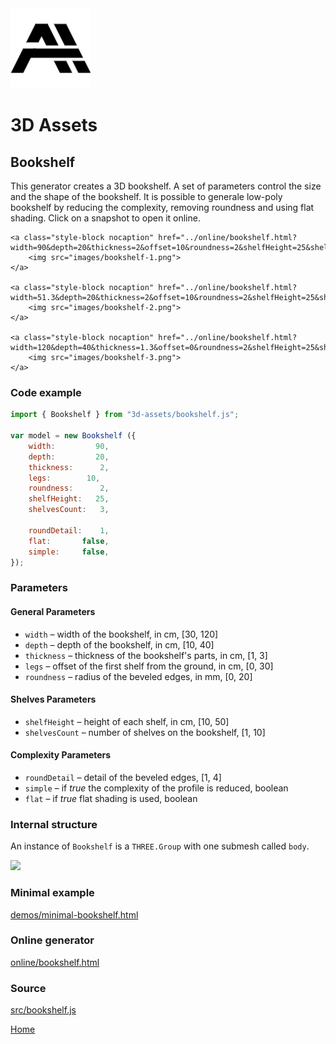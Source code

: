 <img class="logo" src="../assets/logo/logo.png">


# 3D Assets


## Bookshelf

This generator creates a 3D bookshelf. A set of
parameters control the size and the shape of the bookshelf. It is possible to generale low-poly bookshelf by reducing
the complexity, removing roundness and using flat shading. Click
on a snapshot to open it online.

<p class="gallery">

	<a class="style-block nocaption" href="../online/bookshelf.html?width=90&depth=20&thickness=2&offset=10&roundness=2&shelfHeight=25&shelvesCount=3&roundDetail=1&flat=false&simple=false">
		<img src="images/bookshelf-1.png">
	</a>

	<a class="style-block nocaption" href="../online/bookshelf.html?width=51.3&depth=20&thickness=2&offset=10&roundness=2&shelfHeight=25&shelvesCount=5&roundDetail=1&flat=false&simple=false">
		<img src="images/bookshelf-2.png">
	</a>

	<a class="style-block nocaption" href="../online/bookshelf.html?width=120&depth=40&thickness=1.3&offset=0&roundness=2&shelfHeight=25&shelvesCount=2&roundDetail=1&flat=false&simple=false">
		<img src="images/bookshelf-3.png">
	</a>

</p>


### Code example

```js
import { Bookshelf } from "3d-assets/bookshelf.js";

var model = new Bookshelf ({
	width:         90,
	depth:         20,
	thickness:      2,
	legs:        10,
	roundness:      2,
	shelfHeight:   25,
	shelvesCount:   3,

	roundDetail:    1,
	flat:	    false,
	simple:     false,
});
```


### Parameters

#### General Parameters

* `width` &ndash; width of the bookshelf, in cm, [30, 120]
* `depth` &ndash; depth of the bookshelf, in cm, [10, 40]
* `thickness` &ndash; thickness of the bookshelf's parts, in cm, [1, 3]
* `legs` &ndash; offset of the first shelf from the ground, in cm, [0, 30]
* `roundness` &ndash; radius of the beveled edges, in mm, [0, 20]

#### Shelves Parameters

* `shelfHeight` &ndash; height of each shelf, in cm, [10, 50]
* `shelvesCount` &ndash; number of shelves on the bookshelf, [1, 10]

#### Complexity Parameters

* `roundDetail` &ndash; detail of the beveled edges, [1, 4]
* `simple` &ndash; if *true* the complexity of the profile is reduced, boolean
* `flat` &ndash; if *true* flat shading is used, boolean

### Internal structure

An instance of `Bookshelf` is a `THREE.Group` with one submesh
called `body`.

<img src="images/bookshelf-scheme.png">

### Minimal example

[demos/minimal-bookshelf.html](../demos/minimal-bookshelf.html)


### Online generator

[online/bookshelf.html](../online/bookshelf.html)


### Source

[src/bookshelf.js](https://github.com/boytchev/assets/blob/main/src/bookshelf.js)

		
<div class="footnote">
	<a href="../">Home</a>
</div>
